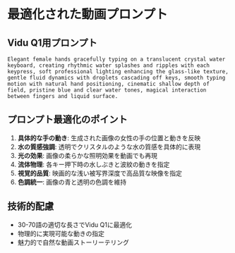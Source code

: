 # 最適化された動画プロンプト

## Vidu Q1用プロンプト

```
Elegant female hands gracefully typing on a translucent crystal water keyboard, creating rhythmic water splashes and ripples with each keypress, soft professional lighting enhancing the glass-like texture, gentle fluid dynamics with droplets cascading off keys, smooth typing motion with natural hand positioning, cinematic shallow depth of field, pristine blue and clear water tones, magical interaction between fingers and liquid surface.
```

## プロンプト最適化のポイント

1. **具体的な手の動き**: 生成された画像の女性の手の位置と動きを反映
2. **水の質感強調**: 透明でクリスタルのような水の質感を具体的に表現
3. **光の効果**: 画像の柔らかな照明効果を動画でも再現
4. **流体物理**: 各キー押下時の水しぶきと波紋の動きを指定
5. **視覚的品質**: 映画的な浅い被写界深度で高品質な映像を指定
6. **色調統一**: 画像の青と透明の色調を維持

## 技術的配慮

- 30-70語の適切な長さでVidu Q1に最適化
- 物理的に実現可能な動きの指定
- 魅力的で自然な動画ストーリーテリング
